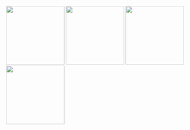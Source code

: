 <img src="https://github.com/flyapex/netplus/assets/73701802/d5998b21-fadb-4af2-bd57-2409f6eae9e6" width="160">
<img src="https://github.com/flyapex/netplus/assets/73701802/116d8a81-8cc9-4eef-b434-24f91952ea36" width="160">
<img src="https://github.com/flyapex/netplus/assets/73701802/be98bd90-a675-4cc3-93fa-25d7c710e691" width="160">
<img src="https://github.com/flyapex/netplus/assets/73701802/5c675753-7292-45af-82b6-7377ca7e7c13" width="160">
